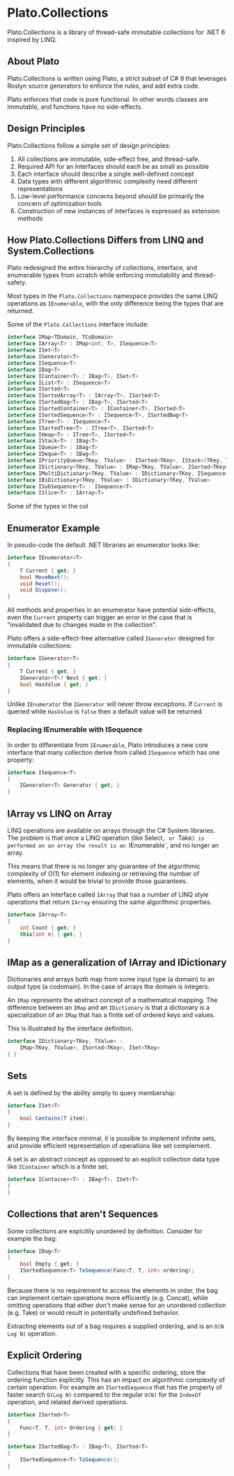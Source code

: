 ﻿# Plato.Collections

Plato.Collections is a library of thread-safe 
immutable collections for .NET 6 inspired by LINQ.

## About Plato 

Plato.Collections is written using Plato, a strict subset of C# 9 that
leverages Roslyn source generators to enforce the rules, and add extra
code. 

Plato enforces that code is pure functional. In other words classes are immutable, 
and functions have no side-effects. 

## Design Principles

Plato.Collections follow a simple set of design principles:

1. All collections are immutable, side-effect free, and thread-safe. 
2. Required API for an Interfaces should each be as small as possible
3. Each interface should describe a single well-defined concept 
4. Data types with different algorithmic complexity need different representations 
5. Low-level performance concerns beyond should be primarily the concern of optimization tools  
6. Construction of new instances of interfaces is expressed as extension methods 

## How Plato.Collections Differs from LINQ and System.Collections

Plato redesigned the entire hierarchy of collections, interface, and enumerable types 
from scratch while enforcing immutability and thread-safety.

Most types in the `Plato.Collections` namespace provides the same LINQ operations 
as `IEnumerable`, with the only difference being the types that are returned. 

Some of the `Plato.Collections` interface include:

```csharp
interface IMap<TDomain, TCoDomain>
interface IArray<T> : IMap<int, T>, ISequence<T>
interface ISet<T>
interface IGenerator<T>
interface ISequence<T>
interface IBag<T>
interface IContainer<T> : IBag<T>, ISet<T>
interface IList<T> : ISequence<T>
interface ISorted<T>
interface ISortedArray<T> : IArray<T>, ISorted<T>
interface ISortedBag<T> : IBag<T>, ISorted<T>
interface ISortedContainer<T> : IContainer<T>, ISorted<T>
interface ISortedSequence<T> : ISequence<T>, ISortedBag<T>
interface ITree<T> : ISequence<T>
interface ISortedTree<T> : ITree<T>, ISorted<T>
interface IHeap<T> : ITree<T>, ISorted<T>
interface IStack<T> : IBag<T>
interface IQueue<T> : IBag<T>
interface IDeque<T> : IBag<T>
interface IPriorityQueue<TKey, TValue> : ISorted<TKey>, IStack<(TKey, TValue)>
interface IDictionary<TKey, TValue> : IMap<TKey, TValue>, ISorted<TKey>, ISet<TKey>
interface IMultiDictionary<TKey, TValue> : IDictionary<TKey, ISequence<TValue>> 
interface IBiDictionary<TKey, TValue> : IDictionary<TKey, TValue>
interface ISubSequence<T> : ISequence<T>
interface ISlice<T> : IArray<T>
```

Some of the types in the col

## Enumerator Example

In pseudo-code the default .NET libraries an enumerator looks like:

```csharp
interface IEnumerator<T> 
{    
    T Current { get; }
    bool MoveNext(); 
    void Reset();
    void Dispose();
}
```

All methods and properties in an enumerator have potential side-effects, even the `Current` property
can trigger an error in the case that is "invalidated due to changes made in the collection".

Plato offers a side-effect-free alternative called `IGenerator` designed for immutable collections:

```csharp
interface IGenerator<T>
{
    T Current { get; }
    IGenerator<T>? Next { get; }
    bool HasValue { get; }
}
```

Unlike `IEnumerator` the `IGenerator` will never throw exceptions. If `Current` is queried while `HasValue` is 
`false` then a default value will be returned. 

### Replacing IEnumerable with ISequence 

In order to differentiate from `IEnumerable`, Plato introduces a new core interface that many collection 
derive from called `ISequence` which has one property:

```csharp
interface ISequence<T>
{
    IGenerator<T> Generator { get; }
}
```

## IArray vs LINQ on Array

LINQ operations are available on arrays through the C# System libraries. The problem is that once a LINQ operation (like Select`, or `Take`)
is performed on an array the result is an `IEnumerable`, and no longer an array. 

This means that there is no longer any guarantee of the algorithmic complexity of O(1) for element indexing or retrieving the number of 
elements, when it would be trivial to provide those guarantees. 

Plato offers an interface called `IArray` that has a number of LINQ style operations that return `IArray` ensuring the same algorithmic 
properties. 

```csharp
interface IArray<T> 
{
    int Count { get; }
    this[int n] { get; }
}
```

## IMap as a generalization of IArray and IDictionary 

Dictionaries and arrays both map from some input type (a domain) to an output type (a codomain). In the case of arrays the domain is integers. 

An `IMap` represents the abstract concept of a mathematical mapping. The difference between an `IMap` and an `IDictionary` is that a dictionary 
is a specialization of an `IMap` that has a finite set of ordered keys and values.

This is illustrated by the interface definition. 

```csharp
interface IDictionary<TKey, TValue> : 
    IMap<TKey, TValue>, ISorted<TKey>, ISet<TKey>
{ }
```

## Sets 

A set is defined by the ability simply to query membership:

```csharp
interface ISet<T>
{
    bool Contains(T item);
}
```

By keeping the interface minimal, it is possible to implement infinite sets, and provide efficient representation of operations 
like set complement.

A set is an abstract concept as opposed to an explicit collection data type like `IContainer` which is a finite set. 

```csharp
interface IContainer<T> : IBag<T>, ISet<T>
{
}
```

## Collections that aren't Sequences 

Some collections are explcitily unordered by definition. Consider for example the bag:

```csharp
interface IBag<T>
{
    bool Empty { get; }
    ISortedSequence<T> ToSequence(Func<T, T, int> ordering);
}
```

Because there is no requirement to access the elements in order, the bag can implement certain operations more efficiently (e.g. Concat), 
while omitting operations that either don't make sense for an unordered collection (e.g. Take) or would result in potentially undefined behavior. 

Extracting elements out of a bag requires a supplied ordering, and is an `O(N Log N)` operation. 

## Explicit Ordering 

Collections that have been created with a specific ordering, store the ordering function explicitly. This has an impact on algorithmic 
complexity of certain operation. For example an `ISortedSequence` that has the property of faster search `O(Log N)` compared to the 
regular `O(N)` for the `IndexOf` operation, and related derived operations.

```csharp
interface ISorted<T> 
{
    Func<T, T, int> Ordering { get; }
}

interface ISortedBag<T> : IBag<T>, ISorted<T>
{
    ISortedSequence<T> ToSequence();
}
```



